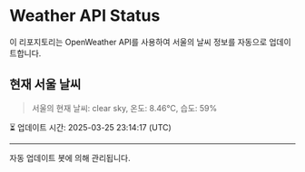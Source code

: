 
# Weather API Status

이 리포지토리는 OpenWeather API를 사용하여 서울의 날씨 정보를 자동으로 업데이트합니다.

## 현재 서울 날씨
> 서울의 현재 날씨: clear sky, 온도: 8.46°C, 습도: 59%

⏳ 업데이트 시간: 2025-03-25 23:14:17 (UTC)

---
자동 업데이트 봇에 의해 관리됩니다.
